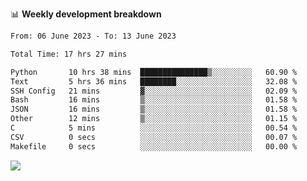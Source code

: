 📊 **Weekly development breakdown**
<!--START_SECTION:waka-->

```txt
From: 06 June 2023 - To: 13 June 2023

Total Time: 17 hrs 27 mins

Python       10 hrs 38 mins  ███████████████▒░░░░░░░░░   60.90 %
Text         5 hrs 36 mins   ████████░░░░░░░░░░░░░░░░░   32.08 %
SSH Config   21 mins         ▓░░░░░░░░░░░░░░░░░░░░░░░░   02.09 %
Bash         16 mins         ▒░░░░░░░░░░░░░░░░░░░░░░░░   01.58 %
JSON         16 mins         ▒░░░░░░░░░░░░░░░░░░░░░░░░   01.58 %
Other        12 mins         ▒░░░░░░░░░░░░░░░░░░░░░░░░   01.15 %
C            5 mins          ░░░░░░░░░░░░░░░░░░░░░░░░░   00.54 %
CSV          0 secs          ░░░░░░░░░░░░░░░░░░░░░░░░░   00.07 %
Makefile     0 secs          ░░░░░░░░░░░░░░░░░░░░░░░░░   00.00 %
```

<!--END_SECTION:waka-->
![](https://komarev.com/ghpvc/?username=callanwu)
